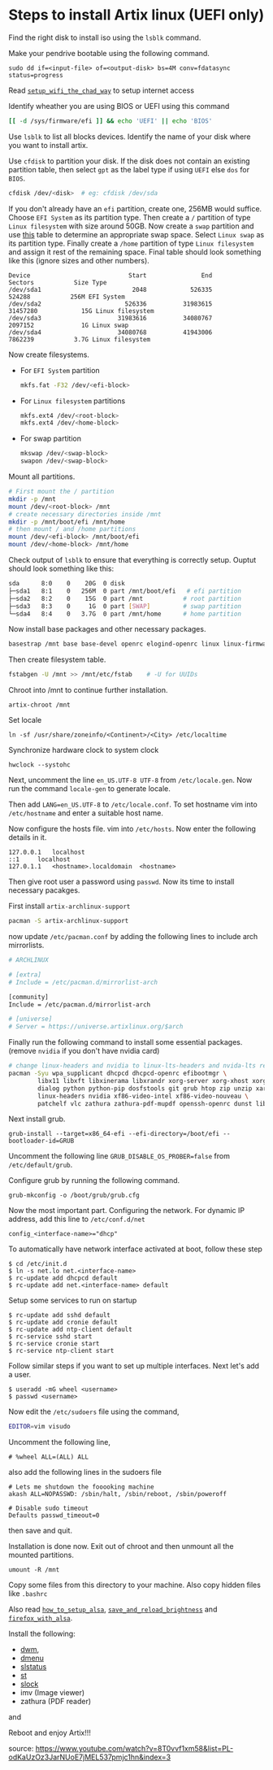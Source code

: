 # Steps to install Artix linux (UEFI only)

Find the right disk to install iso using the `lsblk` command.

Make your pendrive bootable using the following command.

```
sudo dd if=<input-file> of=<output-disk> bs=4M conv=fdatasync status=progress
```

Read [`setup_wifi_the_chad_way`](setup_wifi_the_chad_way.md) to setup internet access

Identify wheather you are using BIOS or UEFI using this command
```sh
[[ -d /sys/firmware/efi ]] && echo 'UEFI' || echo 'BIOS'
```

Use `lsblk` to list all blocks devices. Identify the name of your disk where you want to install artix.

Use `cfdisk` to partition your disk. If the disk does not contain an existing partition table, then select `gpt` as the label type if using `UEFI` else `dos` for `BIOS`.

```sh
cfdisk /dev/<disk>  # eg: cfdisk /dev/sda
```

If you don't already have an `efi` partition, create one, 256MB would suffice. Choose `EFI System` as its partition type. Then create a `/` partition of type `Linux filesystem` with size around 50GB. Now create a `swap` partition and use [this](https://access.redhat.com/documentation/en-us/red_hat_enterprise_linux/8/html/managing_storage_devices/getting-started-with-swap_managing-storage-devices#idm140199546884800) table to determine an appropriate swap space. Select `Linux swap` as its partition type. Finally create a `/home` partition of type `Linux filesystem` and assign it rest of the remaining space. Final table should look something like this (ignore sizes and other numbers).

    Device                           Start               End           Sectors           Size Type
    /dev/sda1                         2048            526335            524288           256M EFI System
    /dev/sda2                       526336          31983615          31457280            15G Linux filesystem
    /dev/sda3                     31983616          34080767           2097152             1G Linux swap
    /dev/sda4                     34080768          41943006           7862239           3.7G Linux filesystem

Now create filesystems. 
  * For `EFI System` partition

    ```sh
    mkfs.fat -F32 /dev/<efi-block>
    ```  

  * For `Linux filesystem` partitions

    ```sh
    mkfs.ext4 /dev/<root-block>
    mkfs.ext4 /dev/<home-block>
    ```  

  * For swap partition

    ```sh
    mkswap /dev/<swap-block>
    swapon /dev/<swap-block>
    ```  

Mount all partitions.

```sh
# First mount the / partition
mkdir -p /mnt
mount /dev/<root-block> /mnt
# create necessary directories inside /mnt
mkdir -p /mnt/boot/efi /mnt/home
# then mount / and /home partitions
mount /dev/<efi-block> /mnt/boot/efi
mount /dev/<home-block> /mnt/home
```

Check output of `lsblk` to ensure that everything is correctly setup. Ouptut should look something like this:

```sh
sda      8:0    0    20G  0 disk
├─sda1   8:1    0   256M  0 part /mnt/boot/efi   # efi partition
├─sda2   8:2    0    15G  0 part /mnt           # root partition
├─sda3   8:3    0     1G  0 part [SWAP]         # swap partition
└─sda4   8:4    0   3.7G  0 part /mnt/home      # home partition
```


Now install base packages and other necessary packages.

```sh
basestrap /mnt base base-devel openrc elogind-openrc linux linux-firmware vim intel-ucode  # linux can replaced with linux-lts and use intel-ucode only when using intel processor
```

Then create filesystem table.

```sh
fstabgen -U /mnt >> /mnt/etc/fstab    # -U for UUIDs
```

Chroot into /mnt to continue further installation.

```
artix-chroot /mnt
```

Set locale

```
ln -sf /usr/share/zoneinfo/<Continent>/<City> /etc/localtime
```

Synchronize hardware clock to system clock

```
hwclock --systohc
```

Next, uncomment the line `en_US.UTF-8 UTF-8` from `/etc/locale.gen`. Now run the command `locale-gen` to generate locale.

Then add `LANG=en_US.UTF-8` to `/etc/locale.conf`. To set hostname vim into `/etc/hostname` and enter a suitable host name.

Now configure the hosts file. vim into `/etc/hosts`. Now enter the following details in it.

```
127.0.0.1	localhost
::1		localhost
127.0.1.1	<hostname>.localdomain	<hostname>
```

Then give root user a password using `passwd`. Now its time to install necessary pacakges. 

First install `artix-archlinux-support`
```sh
pacman -S artix-archlinux-support
```
now update `/etc/pacman.conf` by adding the following lines to include arch mirrorlists.

```sh
# ARCHLINUX

# [extra]
# Include = /etc/pacman.d/mirrorlist-arch

[community]
Include = /etc/pacman.d/mirrorlist-arch

# [universe]
# Server = https://universe.artixlinux.org/$arch
```

Finally run the following command to install some essential packages. (remove `nvidia` if you don't have nvidia card)

```sh
# change linux-headers and nvidia to linux-lts-headers and nvida-lts repectively if using linux-lts
pacman -Syu wpa_supplicant dhcpcd dhcpcd-openrc efibootmgr \ 
        libx11 libxft libxinerama libxrandr xorg-server xorg-xhost xorg-xbacklight xorg-xinput xorg-xset xorg-xsetroot xorg-xinit xclip \ 
        dialog python python-pip dosfstools git grub htop zip unzip xarchiver neofetch man-db scrot mtools ntfs-3g os-prober pbzip2 pcmanfm pigz bash-completion alsa-utils pulseaudio pulseaudio-alsa links ttf-font-awesome ttf-dejavu \
        linux-headers nvidia xf86-video-intel xf86-video-nouveau \
        patchelf vlc zathura zathura-pdf-mupdf openssh-openrc dunst libnotify cronie-openrc ntp-openrc
```

Next install grub.

```
grub-install --target=x86_64-efi --efi-directory=/boot/efi --bootloader-id=GRUB
```

Uncomment the following line `GRUB_DISABLE_OS_PROBER=false` from `/etc/default/grub`.

Configure grub by running the following command.

```
grub-mkconfig -o /boot/grub/grub.cfg
```

Now the most important part. Configuring the network. For dynamic IP address, add this line to `/etc/conf.d/net`

```
config_<interface-name>="dhcp"
```

To automatically have network interface activated at boot, follow these step

```
$ cd /etc/init.d
$ ln -s net.lo net.<interface-name>
$ rc-update add dhcpcd default
$ rc-update add net.<interface-name> default
```

Setup some services to run on startup

```
$ rc-update add sshd default
$ rc-update add cronie default
$ rc-update add ntp-client default
$ rc-service sshd start
$ rc-service cronie start
$ rc-service ntp-client start
```

Follow similar steps if you want to set up multiple interfaces. Next let's add a user. 

```
$ useradd -mG wheel <username>
$ passwd <username>
```

Now edit the `/etc/sudoers` file using the command,

```sh
EDITOR=vim visudo
```

Uncomment the following line,

```properties
# %wheel ALL=(ALL) ALL
```

also add the following lines in the sudoers file

```
# Lets me shutdown the fooooking machine
akash ALL=NOPASSWD: /sbin/halt, /sbin/reboot, /sbin/poweroff

# Disable sudo timeout
Defaults passwd_timeout=0
```

then save and quit.

Installation is done now. Exit out of chroot and then unmount all the mounted partitions.

```
umount -R /mnt
```

Copy some files from this directory to your machine. Also copy hidden files like `.bashrc`

Also read [`how_to_setup_alsa`](how_to_setup_alsa.md), [`save_and_reload_brightness`](save_and_reload_brightness.md) and [`firefox_with_alsa`](firefox_with_alsa.md).

Install the following:
* [dwm](https://github.com/AkashKarnatak/dwm),
* [dmenu](https://dl.suckless.org/tools/dmenu-5.0.tar.gz)
* [slstatus](https://github.com/AkashKarnatak/slstatus)
* [st](https://github.com/AkashKarnatak/st)
*  [slock](https://dl.suckless.org/tools/slock-1.4.tar.gz)
* imv (Image viewer)
* zathura (PDF reader)

and

Reboot and enjoy Artix!!!

source: https://www.youtube.com/watch?v=8T0vvf1xm58&list=PL-odKaUzOz3JarNUoE7jMEL537pmjc1hn&index=3

